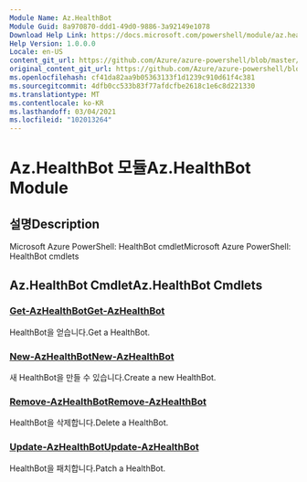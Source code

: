 ```yaml
---
Module Name: Az.HealthBot
Module Guid: 8a970870-ddd1-49d0-9886-3a92149e1078
Download Help Link: https://docs.microsoft.com/powershell/module/az.healthbot
Help Version: 1.0.0.0
Locale: en-US
content_git_url: https://github.com/Azure/azure-powershell/blob/master/src/HealthBot/help/Az.HealthBot.md
original_content_git_url: https://github.com/Azure/azure-powershell/blob/master/src/HealthBot/help/Az.HealthBot.md
ms.openlocfilehash: cf41da82aa9b05363133f1d1239c910d61f4c381
ms.sourcegitcommit: 4dfb0cc533b83f77afdcfbe2618c1e6c8d221330
ms.translationtype: MT
ms.contentlocale: ko-KR
ms.lasthandoff: 03/04/2021
ms.locfileid: "102013264"
---
```

# <span data-ttu-id="17532-101">Az.HealthBot 모듈</span><span class="sxs-lookup"><span data-stu-id="17532-101">Az.HealthBot Module</span></span>
## <span data-ttu-id="17532-102">설명</span><span class="sxs-lookup"><span data-stu-id="17532-102">Description</span></span>
<span data-ttu-id="17532-103">Microsoft Azure PowerShell: HealthBot cmdlet</span><span class="sxs-lookup"><span data-stu-id="17532-103">Microsoft Azure PowerShell: HealthBot cmdlets</span></span>

## <span data-ttu-id="17532-104">Az.HealthBot Cmdlet</span><span class="sxs-lookup"><span data-stu-id="17532-104">Az.HealthBot Cmdlets</span></span>
### [<span data-ttu-id="17532-105">Get-AzHealthBot</span><span class="sxs-lookup"><span data-stu-id="17532-105">Get-AzHealthBot</span></span>](Get-AzHealthBot.md)
<span data-ttu-id="17532-106">HealthBot을 얻습니다.</span><span class="sxs-lookup"><span data-stu-id="17532-106">Get a HealthBot.</span></span>

### [<span data-ttu-id="17532-107">New-AzHealthBot</span><span class="sxs-lookup"><span data-stu-id="17532-107">New-AzHealthBot</span></span>](New-AzHealthBot.md)
<span data-ttu-id="17532-108">새 HealthBot을 만들 수 있습니다.</span><span class="sxs-lookup"><span data-stu-id="17532-108">Create a new HealthBot.</span></span>

### [<span data-ttu-id="17532-109">Remove-AzHealthBot</span><span class="sxs-lookup"><span data-stu-id="17532-109">Remove-AzHealthBot</span></span>](Remove-AzHealthBot.md)
<span data-ttu-id="17532-110">HealthBot을 삭제합니다.</span><span class="sxs-lookup"><span data-stu-id="17532-110">Delete a HealthBot.</span></span>

### [<span data-ttu-id="17532-111">Update-AzHealthBot</span><span class="sxs-lookup"><span data-stu-id="17532-111">Update-AzHealthBot</span></span>](Update-AzHealthBot.md)
<span data-ttu-id="17532-112">HealthBot을 패치합니다.</span><span class="sxs-lookup"><span data-stu-id="17532-112">Patch a HealthBot.</span></span>

